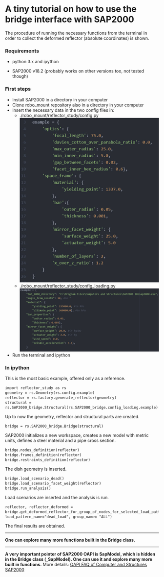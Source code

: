 # A tiny tutorial on how to use the bridge interface with SAP2000
The procedure of running the necessary functions from the terminal in order to collect the deformed reflector (absolute coordinates) is shown.

### Requirements
- python 3.x and ipython

- SAP2000 v18.2 (probably works on other versions too, not tested though)

### First steps
- Install SAP2000 in a directory in your computer
- Clone robo_mount repository also in a directory in your computer
- Insert the necessary data in the two config files in:
  - ./robo_mount/reflector_study/config.py
  ![img](readme/config_geometry.jpg)
  - ./robo_mount/reflector_study/config_loading.py
  ![img](readme/config_loading.jpg)
- Run the terminal and ipython

### In ipython
This is the most basic example, offered only as a reference.
~~~~
import reflector_study as rs
geometry = rs.Geometry(rs.config.example)
reflector = rs.factory.generate_reflector(geometry)
structural = rs.SAP2000_bridge.Structural(rs.SAP2000_bridge.config_loading.example)
~~~~
Up to now the geometry, reflector and structural parts are created.
~~~~
bridge = rs.SAP2000_bridge.Bridge(structural)
~~~~
SAP2000 initializes a new workspace, creates a new model with metric units, defines a steel material and a pipe cross section.
~~~~
bridge.nodes_definition(reflector)
bridge.frames_definition(reflector)
bridge.restraints_definition(reflector)
~~~~
The dish geometry is inserted.
~~~~
bridge.load_scenario_dead()
bridge.load_scenario_facet_weight(reflector)
bridge.run_analysis()
~~~~
Load scenarios are inserted and the analysis is run.
~~~~
reflector, reflector_deformed = bridge.get_deformed_reflector_for_group_of_nodes_for_selected_load_pattern(reflector, load_pattern_name="dead_load", group_name= "ALL")
~~~~
The final results are obtained.

---
**One can explore many more functions built in the Bridge class.**

---

**A very important pointer of SAP2000 OAPI is SapModel, which is hidden in the Bridge class (_SapModel). One can use it and explore many more built in functions.**
More details: [OAPI FAQ of Computer and Structures SAP2000](https://wiki.csiamerica.com/display/kb/OAPI+FAQ)
